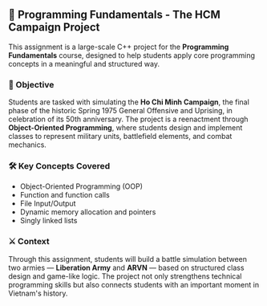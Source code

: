 ## 📘 Programming Fundamentals - The HCM Campaign Project

This assignment is a large-scale C++ project for the **Programming Fundamentals** course, designed to help students apply core programming concepts in a meaningful and structured way.

### 🎯 Objective

Students are tasked with simulating the **Ho Chi Minh Campaign**, the final phase of the historic Spring 1975 General Offensive and Uprising, in celebration of its 50th anniversary. The project is a reenactment through **Object-Oriented Programming**, where students design and implement classes to represent military units, battlefield elements, and combat mechanics.

### 🛠 Key Concepts Covered

- Object-Oriented Programming (OOP)
- Function and function calls
- File Input/Output
- Dynamic memory allocation and pointers
- Singly linked lists

### ⚔️ Context

Through this assignment, students will build a battle simulation between two armies — **Liberation Army** and **ARVN** — based on structured class design and game-like logic. The project not only strengthens technical programming skills but also connects students with an important moment in Vietnam's history.

